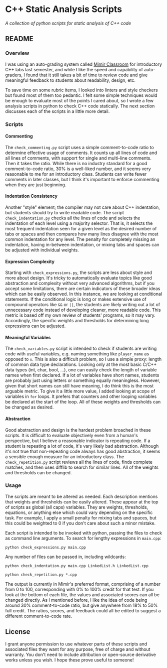 # C++ Static Analysis Scripts

_A collection of python scripts for static analysis of C++ code_

## README

### Overview

I was using an auto-grading system called [Mimir Classroom](https://www.mimirhq.com) for introductory C++ labs last semester, and while I like the speed and capability of auto-graders, I found that it still takes a bit of time to review code and give meaningful feedback to students about readability, design, etc.

To save time on some rubric items, I looked into linters and style checkers but found most of them too pedantic.  I felt some simple techniques would be enough to evaluate most of the points I cared about, so I wrote a few analysis scripts in python to check C++ code statically.  The next section discusses each of the scripts in a little more detail.

### Scripts

#### Commenting

The `check_commenting.py` script uses a simple comment-to-code ratio to determine effective usage of comments.  It counts up all lines of code and all lines of comments, with support for single and multi-line comments.  Then it takes the ratio.  While there is no industry standard for a good comment-to-code ratio, 30% is a well-liked number, and it seems very reasonable to me for an introductory class.  Students can write fewer comments in later classes, but I think it's important to enforce commenting when they are just beginning.

#### Indentation Consistency

Another "style" element; the compiler may not care about C++ indentation, but students should try to write readable code.  The script `check_indentation.py` checks all the lines of code and selects the indentation of each level using a majority selector.  That is, it selects the most frequent indentation seen for a given level as the desired number of tabs or spaces and then compares how many lines disagree with the most common indentation for any level.  The penalty for completely missing an indentation, having in-between indentation, or mixing tabs and spaces can be adjusted with individual weights.

#### Expression Complexity

Starting with `check_expressions.py`, the scripts are less about style and more about design.  It's tricky to automatically evaluate topics like good abstraction and complexity without very advanced algorithms, but if you accept some limitations, there are certain indicators of these broader ideas which can be easily observed.  In this instance, we are looking at conditional statements.  If the conditional logic is long or makes extensive use of compound operators like `&&` or `||`, the students are likely writing out a lot of unnecessary code instead of developing cleaner, more readable code.  This metric is based off my own review of students' programs, so it may vary.  Accordingly, the specific weights and thresholds for determining long expressions can be adjusted.

#### Meaningful Variables

The `check_variables.py` script is intended to check if students are writing code with useful variables, e.g. naming something like `player_name` as opposed to `x`.  This is also a difficult problem, so I use a simple proxy: length of common data type declarations.  Looking only at the most basic C/C++ data types (int, char, bool, ...), one can easily check the length of variable names when first declared.  If a lot of variables have short names, students are probably just using letters or something equally meaningless.  However, given that short names can still have meaning, I do think this is the most arguable metric.  To give it a little more value, I added looking at scope of variables in `for` loops.  It prefers that counters and other looping variables be declared at the start of the loop.  All of these weights and thresholds can be changed as desired.

#### Abstraction

Good abstraction and design is the hardest problem broached in these scripts.  It is difficult to evaluate objectively even from a human's perspective, but I believe a reasonable indicator is repeating code.  If a student is repeating a lot of code, it's vary likely bad abstraction.  Although it's not true that non-repeating code always has good abstraction, it seems a sensible enough measure for an introductory class.  The `check_repetition.py` script reviews all the lines of code, finds complete matches, and then uses difflib to search for similar lines.  All of the weights and thresholds can be changed.

### Usage

The scripts are meant to be altered as needed.  Each description mentions that weights and thresholds can be easily altered.  These appear at the top of scripts as global (all caps) variables.  They are weights, thresholds, equations, or anything else which could vary depending on the specific task.  For example, I apply a small penalty for mixing tabs and spaces, but this could be weighted to 0 if you don't care about such a minor mistake.

Each script is intended to be invoked with python, passing the files to check as command line arguments.  To search for lengthy expressions in `main.cpp`:

```
python check_expressions.py main.cpp
```

Any number of files can be passed in, including wildcards:

```
python check_indentation.py main.cpp LinkedList.h LinkedList.cpp
```

```
python check_repetition.py *.cpp
```

The output is currently in Mimir's preferred format, comprising of a number from 0 to 100, corresponding with 0% to 100% credit for that test.  If you look at the bottom of each file, the values and associated scores can all be changed directly.  As I mentioned before, I like the idea of code being around 30% comment-to-code ratio, but give anywhere from 18% to 50% full credit.  The ratios, scores, and feedback could all be edited to suggest a different comment-to-code rate.

## License

I grant anyone permission to use whatever parts of these scripts and associated files they want for any purpose, free of charge and without warranty.  You don't need to include attribution or open-source derivative works unless you wish.  I hope these prove useful to someone!
